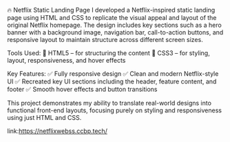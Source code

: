 🔥 Netflix Static Landing Page
I developed a Netflix-inspired static landing page using HTML and CSS to replicate the visual appeal and layout of the original Netflix homepage. The design includes key sections such as a hero banner with a background image, navigation bar, call-to-action buttons, and responsive layout to maintain structure across different screen sizes.

Tools Used:
🔹 HTML5 – for structuring the content
🔹 CSS3 – for styling, layout, responsiveness, and hover effects

Key Features:
✅ Fully responsive design
✅ Clean and modern Netflix-style UI
✅ Recreated key UI sections including the header, feature content, and footer
✅ Smooth hover effects and button transitions

This project demonstrates my ability to translate real-world designs into functional front-end layouts, focusing purely on styling and responsiveness using just HTML and CSS.

link:https://netflixwebss.ccbp.tech/
